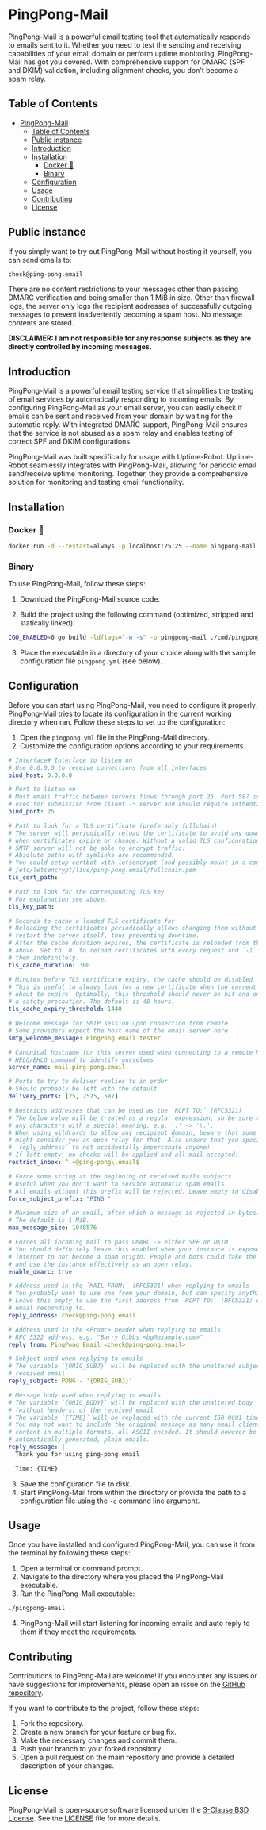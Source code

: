 # PingPong-Mail

PingPong-Mail is a powerful email testing tool that automatically responds to
emails sent to it. Whether you need to test the sending and receiving
capabilities of your email domain or perform uptime monitoring, PingPong-Mail
has got you covered. With comprehensive support for DMARC (SPF and DKIM)
validation, including alignment checks, you don't become a spam relay.

## Table of Contents

- [PingPong-Mail](#pingpong-mail)
  - [Table of Contents](#table-of-contents)
  - [Public instance](#public-instance)
  - [Introduction](#introduction)
  - [Installation](#installation)
    - [Docker 🐳](#docker-)
    - [Binary](#binary)
  - [Configuration](#configuration)
  - [Usage](#usage)
  - [Contributing](#contributing)
  - [License](#license)

## Public instance

If you simply want to try out PingPong-Mail without hosting it yourself, you can
send emails to:

```txt
check@ping-pong.email
```

There are no content restrictions to your messages other than passing DMARC
verification and being smaller than 1 MiB in size. Other than firewall logs, the
server only logs the recipient addresses of successfully outgoing messages to
prevent inadvertently becoming a spam host. No message contents are stored.

**DISCLAIMER: I am not responsible for any response subjects as they are directly
controlled by incoming messages.**


## Introduction

PingPong-Mail is a powerful email testing service that simplifies the testing of
email services by automatically responding to incoming emails. By configuring
PingPong-Mail as your email server, you can easily check if emails can be sent
and received from your domain by waiting for the automatic reply.
With integrated DMARC support, PingPong-Mail ensures that the service is not
abused as a spam relay and enables testing of correct SPF and DKIM
configurations.

PingPong-Mail was built specifically for usage with Uptime-Robot.
Uptime-Robot seamlessly integrates with PingPong-Mail, allowing for periodic
email send/receive uptime monitoring. Together, they provide a comprehensive
solution for monitoring and testing email functionality.

## Installation

### Docker 🐳

```bash
docker run -d --restart=always -p localhost:25:25 --name pingpong-mail coronon/pingpong-mail:latest
```

### Binary

To use PingPong-Mail, follow these steps:

1. Download the PingPong-Mail source code.

2. Build the project using the following command (optimized, stripped and statically linked):

```bash
CGO_ENABLED=0 go build -ldflags="-w -s" -o pingpong-mail ./cmd/pingpong-mail
```

3. Place the executable in a directory of your choice along with the sample
   configuration file `pingpong.yml` (see below).

## Configuration

Before you can start using PingPong-Mail, you need to configure it properly.
PingPong-Mail tries to locate its configuration in the current working directory
when ran.
Follow these steps to set up the configuration:

1. Open the `pingpong.yml` file in the PingPong-Mail directory.
2. Customize the configuration options according to your requirements. 

```yaml
# Interface# Interface to listen on
# Use 0.0.0.0 to receive connections from all interfaces
bind_host: 0.0.0.0

# Port to listen on
# Most email traffic between servers flows through port 25. Port 587 is mainly
# used for submission from client -> server and should require authentication.
bind_port: 25

# Path to look for a TLS certificate (preferably fullchain)
# The server will periodically reload the certificate to avoid any downtime
# when certificates expire or change. Without a valid TLS configuration, the
# SMTP server will not be able to encrypt traffic.
# Absolute paths with symlinks are recommended.
# You could setup certbot with letsencrypt (and possibly mount in a container):
# /etc/letsencrypt/live/ping-pong.email/fullchain.pem
tls_cert_path:

# Path to look for the corresponding TLS key
# For explanation see above.
tls_key_path:

# Seconds to cache a loaded TLS certificate for
# Reloading the certificates periodically allows changing them without having to
# restart the server itself, thus preventing downtime.
# After the cache duration expires, the certificate is reloaded from the paths
# above. Set to `0` to reload certificates with every request and `-1` to cache
# them indefinitely.
tls_cache_duration: 300

# Minutes before TLS certificate expiry, the cache should be disabled
# This is useful to always look for a new certificate when the current one is
# about to expire. Optimally, this threshold should never be hit and only serve as
# a safety precaution. The default is 48 hours.
tls_cache_expiry_threshold: 1440

# Welcome message for SMTP session upon connection from remote
# Some providers expect the host name of the email server here
smtp_welcome_message: PingPong email tester

# Canonical hostname for this server used when connecting to a remote MTA in the
# HELO/EHLO command to identify ourselves
server_name: mail.ping-pong.email

# Ports to try to deliver replies to in order
# Should probably be left with the default
delivery_ports: [25, 2525, 587]

# Restricts addresses that can be used as the `RCPT TO:` (RFC5321)
# The below value will be treated as a regular expression, so be sure to escape
# any characters with a special meaning, e.g. '.' -> '\.'.
# When using wildcards to allow any recipient domain, beware that some services
# might consider you an open relay for that. Also ensure that you specify
# `reply_address` to not accidentally impersonate anyone!
# If left empty, no checks will be applied and all mail accepted.
restrict_inbox: ^.+@ping-pong\.email$

# Force some string at the beginning of received mails subjects
# Useful when you don't want to service automatic spam emails.
# All emails without this prefix will be rejected. Leave empty to disable.
force_subject_prefix: "PING "

# Maximum size of an email, after which a message is rejected in bytes.
# The default is 1 MiB.
max_message_size: 1048576

# Forces all incoming mail to pass DMARC -> either SPF or DKIM
# You should definitely leave this enabled when your instance is exposed to the
# internet to not become a spam origin. People and bots could fake the sender
# and use the instance effectively as an open relay.
enable_dmarc: true

# Address used in the `MAIL FROM:` (RFC5321) when replying to emails
# You probably want to use one from your domain, but can specify anything.
# Leave this empty to use the first address from `RCPT TO:` (RFC5321) of the
# email responding to.
reply_address: check@ping-pong.email

# Address used in the <From:> header when replying to emails
# RFC 5322 address, e.g. "Barry Gibbs <bg@example.com>"
reply_from: PingPong Email <check@ping-pong.email>

# Subject used when replying to emails
# The variable `{ORIG_SUBJ}` will be replaced with the unaltered subject of the
# received email
reply_subject: PONG - '{ORIG_SUBJ}'

# Message body used when replying to emails
# The variable `{ORIG_BODY}` will be replaced with the unaltered body
# (without headers) of the received email
# The variable `{TIME}` will be replaced with the current ISO 8601 timestamp
# You may not want to include the original message as many email clients add
# content in multiple formats, all ASCII encoded. It should however be fine for
# automatically generated, plain emails.
reply_message: |
  Thank you for using ping-pong.email

  Time: {TIME}
```

3. Save the configuration file to disk.
4. Start PingPong-Mail from within the directory or provide the path to a
configuration file using the `-c` command line argument.

## Usage

Once you have installed and configured PingPong-Mail, you can use it from the
terminal by following these steps:

1. Open a terminal or command prompt.
2. Navigate to the directory where you placed the PingPong-Mail executable.
3. Run the PingPong-Mail executable:

```bash
./pingpong-email
```

4. PingPong-Mail will start listening for incoming emails and auto reply to them
if they meet the requirements.

## Contributing

Contributions to PingPong-Mail are welcome! If you encounter any issues or have
suggestions for improvements, please open an issue on the
[GitHub repository](https://github.com/Coronon/pingpong-email/issues).

If you want to contribute to the project, follow these steps:

1. Fork the repository.
2. Create a new branch for your feature or bug fix.
3. Make the necessary changes and commit them.
4. Push your branch to your forked repository.
6. Open a pull request on the main repository and provide a detailed description
of your changes.

## License

PingPong-Mail is open-source software licensed under the
[3-Clause BSD License](https://opensource.org/license/bsd-3-clause/).
See the [LICENSE](https://github.com/Coronon/pingpong-email/blob/master/LICENSE)
file for more details.
